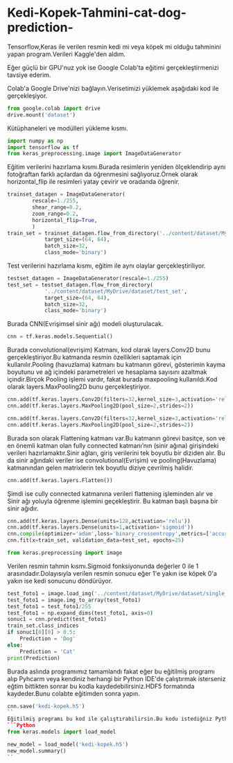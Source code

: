# Kedi-Kopek-Tahmini-cat-dog-prediction-
Tensorflow,Keras ile verilen resmin kedi mi veya köpek mi olduğu tahminini yapan program.Verileri Kaggle'den aldım.

Eğer güçlü bir GPU'nuz yok ise Google Colab'ta eğitimi gerçekleştirmenizi tavsiye ederim.

Colab'a Google Drive'nizi bağlayın.Verisetimizi yüklemek aşağıdaki kod ile gerçekleşiyor.

```Python
from google.colab import drive
drive.mount('dataset')
```
Kütüphaneleri ve modülleri yükleme kısmı.
```Python
import numpy as np
import tensorflow as tf
from keras_preprocessing.image import ImageDataGenerator
```
Eğitim verilerini hazırlama kısmı.Burada resimlerin yeniden ölçeklendirip aynı fotoğraftan farklı açılardan da öğrenmesini sağlıyoruz.Örnek olarak horizontal_flip ile resimleri yatay çevirir ve oradanda öğrenir.
```Python
trainset_datagen = ImageDataGenerator(
        rescale=1./255,
        shear_range=0.2,
        zoom_range=0.2,
        horizontal_flip=True,
        )
train_set = trainset_datagen.flow_from_directory('../content/dataset/MyDrive/dataset/training_set',
            target_size=(64, 64),  
            batch_size=32,
            class_mode='binary')
```
Test verilerini hazırlama kısmı, eğitim ile aynı olaylar gerçekleştiriliyor.
```Python
testset_datagen = ImageDataGenerator(rescale=1./255)
test_set = testset_datagen.flow_from_directory(
            '../content/dataset/MyDrive/dataset/test_set',
            target_size=(64, 64),
            batch_size=32,
            class_mode='binary')
```
Burada CNN(Evrişimsel sinir ağı) modeli oluşturulacak.
```Python
cnn = tf.keras.models.Sequential()
```
Burada convolutional(evrişim) Katmanı, kod olarak layers.Conv2D bunu gerçekleştiriyor.Bu katmanda resmin özellikleri saptamak için kullanılır.Pooling (havuzlama) katmanı bu katmanın görevi, gösterimin kayma boyutunu ve ağ içindeki parametreleri ve hesaplama sayısını azaltmak içindir.Birçok Pooling işlemi vardır, fakat burada maxpooling kullanıldı.Kod olarak layers.MaxPooling2D bunu gerçekleştiriyor.
```Python
cnn.add(tf.keras.layers.Conv2D(filters=32,kernel_size=3,activation='relu',input_shape=[64,64,3])) 
cnn.add(tf.keras.layers.MaxPooling2D(pool_size=2,strides=2))
```
```Python
cnn.add(tf.keras.layers.Conv2D(filters=32,kernel_size=3,activation='relu'))
cnn.add(tf.keras.layers.MaxPooling2D(pool_size=2,strides=2))
```
Burada son olarak Flattening katmanı var.Bu katmanın görevi basitçe, son ve en önemli katman olan fully connected katmanı’nın (sinir ağına) girişindeki verileri hazırlamaktır.Sinir ağları, giriş verilerini tek boyutlu bir diziden alır. Bu da sinir ağındaki veriler ise convolutional(Evrişim) ve pooling(Havuzlama) katmanından gelen matrixlerin tek boyutlu diziye çevrilmiş halidir.
```Python
cnn.add(tf.keras.layers.Flatten())
```
Şimdi ise cully connected katmanına verileri flattening işleminden alır ve Sinir ağı yoluyla öğrenme işlemini geçekleştirir.
Bu katman başlı başına bir sinir ağıdır.
```Python
cnn.add(tf.keras.layers.Dense(units=128,activation='relu'))
cnn.add(tf.keras.layers.Dense(units=1,activation='sigmoid'))
cnn.compile(optimizer='adam',loss='binary_crossentropy',metrics=['accuracy'])
cnn.fit(x=train_set, validation_data=test_set, epochs=25)
```
```Python
from keras.preprocessing import image
```
Verilen resmin tahmin kısmı.Sigmoid fonksiyonunda değerler 0 ile 1 arasındadır.Dolayısıyla verilen resmin sonucu eğer 1'e yakın ise köpek 0'a yakın ise kedi sonucunu döndürüyor.
```Python
test_foto1 = image.load_img('../content/dataset/MyDrive/dataset/single_prediction/cat3.jpg', target_size=(64,64))
test_foto1 = image.img_to_array(test_foto1)
test_foto1 = test_foto1/255
test_foto1 = np.expand_dims(test_foto1, axis=0)
sonuc1 = cnn.predict(test_foto1)
train_set.class_indices 
if sonuc1[0][0] > 0.5:
    Prediction = 'Dog'
else:
    Prediction = 'Cat'
print(Prediction)
```
Burada aslında programımız tamamlandı fakat eğer bu eğitilmiş programı alıp Pyhcarm veya kendiniz herhangi bir Python IDE'de çalıştırmak isterseniz eğtim bittikten sonrar bu kodla kaydedebilirsiniz.HDF5 formatında kaydeder.Bunu colabte eğitimden sonra yapın.
```Python
cnn.save('kedi-kopek.h5') 
``
Eğitilmiş programı bu kod ile çalıştırabilirsin.Bu kodu istediğniz Python IDE'sinde kullanabilirsiniz.
```Python
from keras.models import load_model

new_model = load_model('kedi-kopek.h5')
new_model.summary()
``
